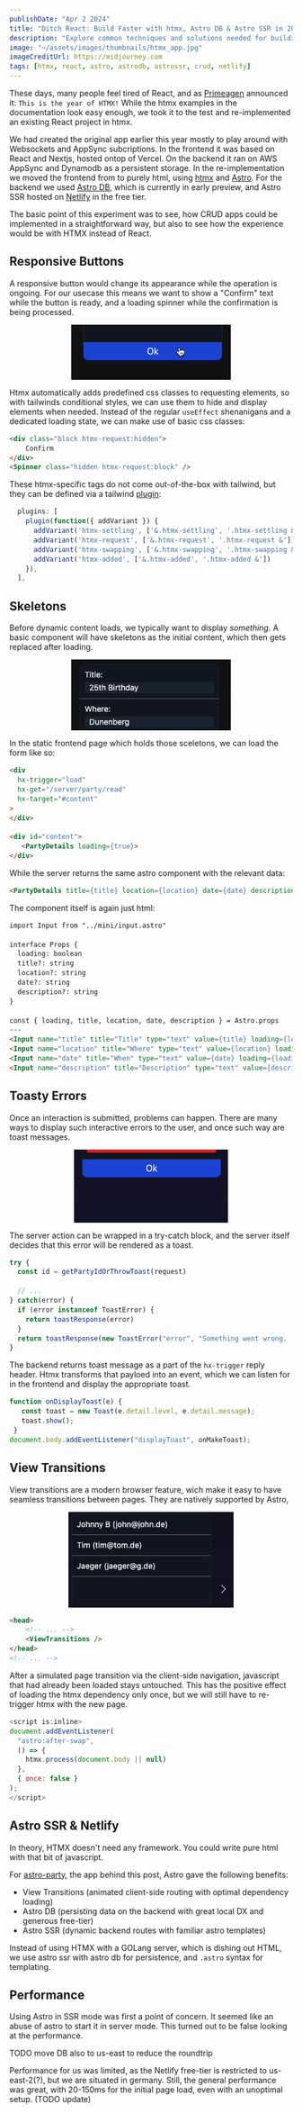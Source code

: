 ```yaml
---
publishDate: "Apr 2 2024"
title: "Ditch React: Build Faster with htmx, Astro DB & Astro SSR in 2024"
description: "Explore common techniques and solutions needed for building a basic CRUD app with this modern react-less stack."
image: "~/assets/images/thumbnails/htmx_app.jpg"
imageCreditUrl: https://midjourney.com
tags: [htmx, react, astro, astrodb, astrossr, crud, netlify]
---
```


These days, many people feel tired of React, and as [Primeagen](https://twitter.com/ThePrimeagen)
announced it: `This is the year of HTMX!` While the htmx examples in the documentation look easy
enough, we took it to the test and re-implemented an existing React project in htmx.

We had created the original app earlier this year mostly to play around with Websockets and
AppSync subcriptions. In the frontend it was based on React and Nextjs, hosted ontop of Vercel. On
the backend it ran on AWS AppSync and Dynamodb as a persistent storage. In the re-implementation
we moved the frontend from to purely html, using [htmx](https://htmx.org/ "Visit HTMX Official Site for more details") and
[Astro](https://astro.build). For the backend we used [Astro DB](https://astro.build/db/), which
is currently in early preview, and Astro SSR hosted on [Netlify](https://www.netlify.com/) in the
free tier.

The basic point of this experiment was to see, how CRUD apps could be implemented in a
straightforward way, but also to see how the experience would be with HTMX instead of React.

## Responsive Buttons

A responsive button would change its appearance while the operation is ongoing. For our usecase
this means we want to show a "Confirm" text while the button is ready, and a loading spinner while
the confirmation is being processed.

<img
    style="display: block;
           margin-left: auto;
           margin-right: auto;"
  alt="Demonstration of HTMX responsive button"
src="../../src/assets/images/posts/howto-htmx-astrodb-astrossr/ezgif-button.gif">
</img>

Htmx automatically adds predefined css classes to requesting elements, so with tailwinds
conditional styles, we can use them to hide and display elements when needed. Instead of the
regular `useEffect` shenanigans and a dedicated loading state, we can make use of basic css
classes:

```html
<div class="block htmx-request:hidden">
    Confirm
</div>
<Spinner class="hidden htmx-request:block" />
```

These htmx-specific tags do not come out-of-the-box with tailwind, but they can be defined via a
tailwind [plugin](https://www.crocodile.dev/blog/css-transitions-with-tailwind-and-htmx):
```ts
  plugins: [
    plugin(function({ addVariant }) {
      addVariant('htmx-settling', ['&.htmx-settling', '.htmx-settling &'])
      addVariant('htmx-request', ['&.htmx-request', '.htmx-request &'])
      addVariant('htmx-swapping', ['&.htmx-swapping', '.htmx-swapping &'])
      addVariant('htmx-added', ['&.htmx-added', '.htmx-added &'])
    }),
  ],
```

## Skeletons

Before dynamic content loads, we typically want to display *something*. A basic component will have
skeletons as the initial content, which then gets replaced after loading.

<img
    style="display: block;
           margin-left: auto;
           margin-right: auto;"
    src="../../src/assets/images/posts/howto-htmx-astrodb-astrossr/loading-forms.gif">
</img>

In the static frontend page which holds those sceletons, we can load the form like so:
```html
<div
  hx-trigger="load"
  hx-get="/server/party/read"
  hx-target="#content"
>
</div>

<div id="content">
   <PartyDetails loading={true}>
</div>
```

While the server returns the same astro component with the relevant data:
```html
<PartyDetails title={title} location={location} date={date} description={description} loading={false} />
```

The component itself is again just html:
```html
import Input from "../mini/input.astro"

interface Props {
  loading: boolean
  title?: string
  location?: string
  date?: string
  description?: string
}

const { loading, title, location, date, description } = Astro.props
---
<Input name="title" title="Title" type="text" value={title} loading={loading}></Input>
<Input name="location" title="Where" type="text" value={location} loading={loading}></Input>
<Input name="date" title="When" type="text" value={date} loading={loading}></Input>
<Input name="description" title="Description" type="text" value={description} loading={loading}></Input>
```

## Toasty Errors

Once an interaction is submitted, problems can happen. There are many ways to display such
interactive errors to the user, and once such way are toast messages.

<img
    style="display: block;
           margin-left: auto;
           margin-right: auto;"
    src="../../src/assets/images/posts/howto-htmx-astrodb-astrossr/toast.gif">
</img>

The server action can be wrapped in a try-catch block, and the server itself decides that this
error will be rendered as a toast.
```ts
try {
  const id = getPartyIdOrThrowToast(request)

  // ...
} catch(error) {
  if (error instanceof ToastError) {
    return toastResponse(error)
  }
  return toastResponse(new ToastError("error", "Something went wrong. :(", 500))
}
```

The backend returns toast message as a part of the `hx-trigger` reply header. Htmx transforms that
payloed into an event, which we can listen for in the frontend and display the appropriate toast.
```js
function onDisplayToast(e) {
   const toast = new Toast(e.detail.level, e.detail.message);
   toast.show();
 }
document.body.addEventListener("displayToast", onMakeToast);
```

## View Transitions

View transitions are a modern browser feature, wich make it easy to have seamless transitions
between pages. They are natively supported by Astro,

<img
    style="display: block;
           margin-left: auto;
           margin-right: auto;"
    src="../../src/assets/images/posts/howto-htmx-astrodb-astrossr/viewtransition.gif">
</img>

```html
<head>
    <!-- ... -->
    <ViewTransitions />
</head>
<!-- ... -->
```

After a simulated page transition via the client-side navigation, javascript that had already been
loaded stays untouched. This has the positive effect of loading the htmx dependency only once, but
we will still have to re-trigger htmx with the new page.

```js
<script is:inline>
document.addEventListener(
  "astro:after-swap",
  () => {
    htmx.process(document.body || null)
  },
  { once: false }
);
</script>
```

## Astro SSR & Netlify

In theory, HTMX doesn't need any framework. You could write pure html with that bit of javascript.

For [astro-party](https://github.com/flyck/astro-party), the app behind this post, Astro gave the
following benefits:
- View Transitions (animated client-side routing with optimal dependency loading)
- Astro DB (persisting data on the backend with great local DX and generous free-tier)
- Astro SSR (dynamic backend routes with familiar astro templates)

Instead of using HTMX with a GOLang server, which is dishing out HTML, we use astro ssr with
astro db for persistence, and `.astro` syntax for templating.

## Performance

Using Astro in SSR mode was first a point of concern. It seemed like an abuse of astro to start it
in server mode. This turned out to be false looking at the performance.

TODO move DB also to us-east to reduce the roundtrip

Performance for us was limited, as the Netlify free-tier is restricted to us-east-2(?), but we are
situated in germany. Still, the general performance was great, with 20-150ms for the
initial page load, even with an unoptimal setup. (TODO update)
